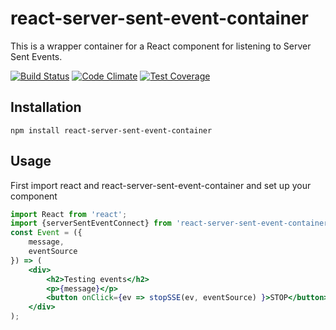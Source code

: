 # react-server-sent-event-container
This is a wrapper container for a React component for listening to Server Sent Events.

[![Build Status](https://travis-ci.org/jesalerno84/react-server-sent-event-container.svg?branch=master)](https://travis-ci.org/jesalerno84/react-server-sent-event-container)
[![Code Climate](https://codeclimate.com/github/jesalerno84/react-server-sent-event-container/badges/gpa.svg)](https://codeclimate.com/github/jesalerno84/react-server-sent-event-container)
[![Test Coverage](https://codeclimate.com/github/jesalerno84/react-server-sent-event-container/badges/coverage.svg)](https://codeclimate.com/github/jesalerno84/react-server-sent-event-container/coverage)

## Installation
```
npm install react-server-sent-event-container
```
## Usage
First import react and react-server-sent-event-container and 
set up your component
```jsx
import React from 'react';
import {serverSentEventConnect} from 'react-server-sent-event-container';
const Event = ({
    message,
    eventSource
}) => (
    <div>
        <h2>Testing events</h2>
        <p>{message}</p>
        <button onClick={ev => stopSSE(ev, eventSource) }>STOP</button>
    </div>
);
```

